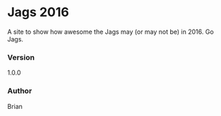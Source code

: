 # Jags 2016

A site to show how awesome the Jags may (or may not be) in 2016. Go Jags.

### Version
1.0.0

### Author
Brian